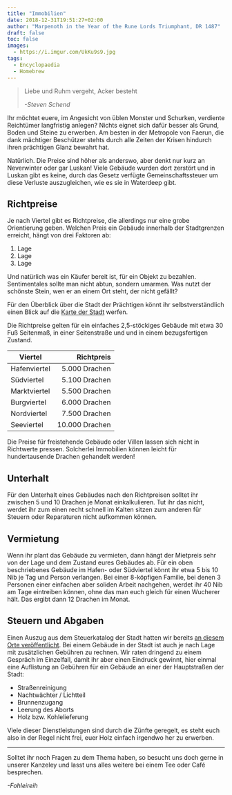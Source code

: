 ```yaml
---
title: "Immobilien"
date: 2018-12-31T19:51:27+02:00
author: "Marpenoth in the Year of the Rune Lords Triumphant, DR 1487"
draft: false
toc: false
images:
  - https://i.imgur.com/UkKu9s9.jpg
tags: 
  - Encyclopaedia
  - Homebrew
---
```


> Liebe und Ruhm vergeht, Acker besteht
>
> _-Steven Schend_

Ihr möchtet euere, im Angesicht von üblen Monster und Schurken, verdiente Reichtümer langfristig anlegen? Nichts eignet sich dafür besser als Grund, Boden und Steine zu erwerben. Am besten in der Metropole von Faerun, die dank mächtiger Beschützer stehts durch alle Zeiten der Krisen hindurch ihren prächtigen Glanz bewahrt hat.

Natürlich. Die Preise sind höher als anderswo, aber denkt nur kurz an Neverwinter oder gar Luskan! Viele Gebäude wurden dort zerstört und in Luskan gibt es keine, durch das Gesetz verfügte Gemeinschaftssteuer um diese Verluste auszugleichen, wie es sie in Waterdeep gibt.

## Richtpreise

Je nach Viertel gibt es Richtpreise, die allerdings nur eine grobe Orientierung geben. Welchen Preis ein Gebäude innerhalb der Stadtgrenzen erreicht, hängt von drei Faktoren ab:

1. Lage
2. Lage
3. Lage

Und natürlich was ein Käufer bereit ist, für ein Objekt zu bezahlen. Sentimentales sollte man nicht abtun, sondern umarmen. Was nutzt der schönste Stein, wen er an einem Ort steht, der nicht gefällt?

Für den Überblick über die Stadt der Prächtigen könnt ihr selbstverständlich einen Blick auf die [Karte der Stadt](https://www.aidedd.org/atlas/index.php?map=W&l=1) werfen.

Die Richtpreise gelten für ein einfaches 2,5-stöckiges Gebäude mit etwa 30 Fuß Seitenmaß, in einer Seitenstraße und und in einem bezugsfertigen Zustand.

| Viertel      | Richtpreis     |
| ------------ | -------------: |
| Hafenviertel |  5.000 Drachen |
| Südviertel   |  5.100 Drachen |
| Marktviertel |  5.500 Drachen |
| Burgviertel  |  6.000 Drachen |
| Nordviertel  |  7.500 Drachen |
| Seeviertel   | 10.000 Drachen |

Die Preise für freistehende Gebäude oder Villen lassen sich nicht in Richtwerte pressen. Solcherlei Immobilien können leicht für hundertausende Drachen gehandelt werden!

## Unterhalt

Für den Unterhalt eines Gebäudes nach den Richtpreisen solltet ihr zwischen 5 und 10 Drachen je Monat einkalkulieren. Tut ihr das nicht, werdet ihr zum einen recht schnell im Kalten sitzen zum anderen für Steuern oder Reparaturen nicht aufkommen können.

## Vermietung

Wenn ihr plant das Gebäude zu vermieten, dann hängt der Mietpreis sehr von der Lage und dem Zustand eures Gebäudes ab. Für ein oben beschriebenes Gebäude im Hafen- oder Südviertel könnt ihr etwa 5 bis 10 Nib je Tag und Person verlangen. Bei einer 8-köpfigen Familie, bei denen 3 Personen einer einfachen aber soliden Arbeit nachgehen, werdet ihr 40 Nib am Tage eintreiben können, ohne das man euch gleich für einen Wucherer hält. Das ergibt dann 12 Drachen im Monat.

## Steuern und Abgaben

Einen Auszug aus dem Steuerkatalog der Stadt hatten wir bereits [an diesem Orte veröffentlicht](/posts/steuern). Bei einem Gebäude in der Stadt ist auch je nach Lage mit zusätzlichen Gebühren zu rechnen. Wir raten dringend zu einem Gespräch im Einzelfall, damit ihr aber einen Eindruck gewinnt, hier einmal eine Auflistung an Gebühren für ein Gebäude an einer der Hauptstraßen der Stadt:

* Straßenreinigung
* Nachtwächter / Lichtteil
* Brunnenzugang
* Leerung des Aborts
* Holz bzw. Kohlelieferung

Viele dieser Dienstleistungen sind durch die Zünfte geregelt, es steht euch also in der Regel nicht frei, euer Holz einfach irgendwo her zu erwerben.

---

Solltet ihr noch Fragen zu dem Thema haben, so besucht uns doch gerne in unserer Kanzeley und lasst uns alles weitere bei einem Tee oder Café besprechen.

_-Fohleireih_
